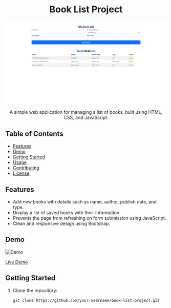 <h1 align="center">Book List Project</h1>

<p align="center">
  <img src="https://github.com/xoventechdev/BookList/blob/master/screencapture-booklist.png" alt="Project Image">
</p>

<p align="center">
  A simple web application for managing a list of books, built using HTML, CSS, and JavaScript.
</p>

## Table of Contents

- [Features](#features)
- [Demo](#demo)
- [Getting Started](#getting-started)
- [Usage](#usage)
- [Contributing](#contributing)
- [License](#license)

## Features

- Add new books with details such as name, author, publish date, and type.
- Display a list of saved books with their information.
- Prevents the page from refreshing on form submission using JavaScript.
- Clean and responsive design using Bootstrap.

## Demo

![Demo]([https://github.com/xoventechdev/BookList/blob/master/screencapture-booklist.png](https://github.com/xoventechdev/BookList/blob/master/screencapture-booklist.png))

[Live Demo]([https://xoventechdev.github.io/BookList](https://xoventechdev.github.io/Random-Quran-Verse/))

## Getting Started

1. Clone the repository:

   ```bash
   git clone https://github.com/your-username/book-list-project.git
